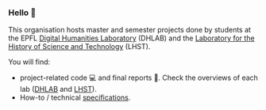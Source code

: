 
### Hello 👋

This organisation hosts master and semester projects done by students at the EPFL [Digital Humanities Laboratory](https://www.epfl.ch/labs/dhlab/) (DHLAB) and the [Laboratory for the History of Science and Technology](https://www.epfl.ch/labs/lhst/) (LHST). 

You will find:
- project-related code :computer:  and final reports :blue_book:. Check the overviews of each lab ([DHLAB](https://github.com/dhlab-epfl-students/EPFL-DHLAB-student-projects) and [LHST](https://github.com/dhlab-epfl-students/EPFL-LHST-student-projects/blob/main/README.md)).
- How-to / technical [specifications](https://github.com/dhlab-epfl-students/EPFL-DHLAB-student-projects/blob/main/README-Student-HowTo.md).

